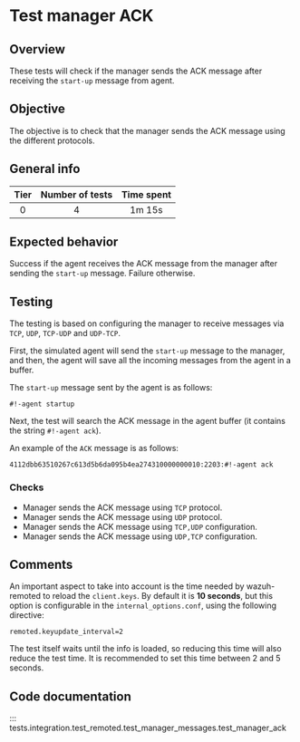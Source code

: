 # Test manager ACK

## Overview

These tests will check if the manager sends the ACK message after receiving the `start-up` message from agent.

## Objective

The objective is to check that the manager sends the ACK message using the different protocols.

## General info

|Tier | Number of tests | Time spent |
|:--:|:--:|:--:|
| 0 | 4 | 1m 15s |

## Expected behavior

Success if the agent receives the ACK message from the manager after sending the `start-up` message. Failure otherwise.

## Testing

The testing is based on configuring the manager to receive messages via `TCP`, `UDP`, `TCP-UDP` and `UDP-TCP`.

First, the simulated agent will send the `start-up` message to the manager, and then, the agent will save all the
incoming messages from the agent in a buffer.

The `start-up` message sent by the agent is as follows:

```
#!-agent startup
```

Next, the test will search the ACK message in the agent buffer (it contains the string `#!-agent ack`).

An example of the `ACK` message is as follows:

```
4112dbb63510267c613d5b6da095b4ea274310000000010:2203:#!-agent ack
```

### Checks

- Manager sends the ACK message using `TCP` protocol.
- Manager sends the ACK message using `UDP` protocol.
- Manager sends the ACK message using `TCP,UDP` configuration.
- Manager sends the ACK message using `UDP,TCP` configuration.

## Comments

An important aspect to take into account is the time needed by wazuh-remoted to reload the `client.keys`.
By default it is **10 seconds**, but this option is configurable in the `internal_options.conf`, using the
following directive:

```
remoted.keyupdate_interval=2
```

The test itself waits until the info is loaded, so reducing this time will also reduce the test time.
It is recommended to set this time between 2 and 5 seconds.

## Code documentation
::: tests.integration.test_remoted.test_manager_messages.test_manager_ack
